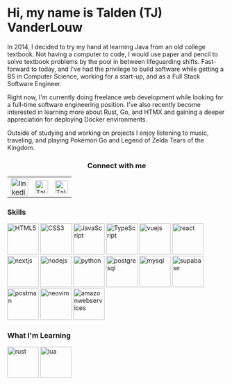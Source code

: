 <link rel="stylesheet" href="https://cdn.jsdelivr.net/gh/devicons/devicon@latest/devicon.min.css">

<h1>Hi, my name is Talden (TJ) VanderLouw</h1>

<div>
    <p className="mb-4 text-slate-400">
        In 2014, I decided to try my hand at learning Java from an old college textbook. Not having a 
        computer to code, I would use paper and pencil to solve textbook problems by the pool in between 
        lifeguarding shifts. Fast-forward to today, and I've had the privilege to build software while 
        getting a BS in Computer Science, working for a start-up, and as a Full Stack Software Engineer.
    </p>
    <p className="mb-4 text-slate-400">
        Right now, I'm currently doing freelance web development while looking for a 
        full-time software engineering position. 
        I've also recently become interested in learning more about Rust, Go, and HTMX
        and gaining a deeper appreciation for deploying Docker environments.
    </p>
    <p className="mb-4 text-slate-400">
        Outside of studying and working on projects I enjoy listening to music, traveling, and playing 
        Pokémon Go and Legend of Zelda Tears of the Kingdom.
    </p>
</div>

<table align="center">
    <tr>
        <h3 align="center">Connect with me</h3>
    </tr>
    <tr>
        <td>
            <a href="https://www.linkedin.com/in/TaldenV" target="_blank">
                <img 
                    align="center" 
                    src="https://cdn.jsdelivr.net/gh/devicons/devicon@latest/icons/linkedin/linkedin-original.svg"
                    alt="linkedin.com/in/TaldenV" 
                    height="40" width="40" />
            </a>
        </td>
        <td>
            <a href="https://taldenv.com/" target="_blank">
                <img 
                    align="center" 
                    src="https://taldenv.com/favicon.ico" 
                    alt="TaldenV.com" 
                    height="30" width="30" />
            </a>
        </td>
        <td>
            <a href="https://mail.google.com/mail/?view=cm&fs=1&to=taldenv@gmail.com" target="_blank">
                <img 
                    align="center" 
                    src="https://img.icons8.com/?size=256&id=P7UIlhbpWzZm&format=png" 
                    alt="TaldenV@gmail.com" 
                    height="30" width="30" />
            </a>
        </td>
    </tr>

</table>

### Skills

<section data-markdown>
    <div class="flex-container"><!-- .element: style="display: flex; flex-direction: row;" -->
        <img src="https://cdn.jsdelivr.net/gh/devicons/devicon@latest/icons/html5/html5-original.svg" width="72" height="72" alt="HTML5" />
        <img src="https://cdn.jsdelivr.net/gh/devicons/devicon@latest/icons/css3/css3-original.svg" width="72" height="72" alt="CSS3" />
        <img src="https://cdn.jsdelivr.net/gh/devicons/devicon@latest/icons/javascript/javascript-original.svg" width="72" height="72" alt="JavaScript" />
        <img src="https://cdn.jsdelivr.net/gh/devicons/devicon@latest/icons/typescript/typescript-original.svg" width="72" height="72" alt="TypeScript" />
        <img src="https://cdn.jsdelivr.net/gh/devicons/devicon@latest/icons/vuejs/vuejs-original.svg" width="72" height="72" alt="vuejs" />
        <img src="https://cdn.jsdelivr.net/gh/devicons/devicon@latest/icons/react/react-original.svg" width="72" height="72" alt="react" />
        <img src="https://cdn.jsdelivr.net/gh/devicons/devicon@latest/icons/nextjs/nextjs-original.svg" width="72" height="72" alt="nextjs" />
        <img src="https://cdn.jsdelivr.net/gh/devicons/devicon@latest/icons/nodejs/nodejs-original-wordmark.svg" width="72" height="72" alt="nodejs" />
        <img src="https://cdn.jsdelivr.net/gh/devicons/devicon@latest/icons/python/python-original.svg" width="72" height="72" alt="python" />
        <img src="https://cdn.jsdelivr.net/gh/devicons/devicon@latest/icons/postgresql/postgresql-original.svg" width="72" height="72" alt="postgresql" />
        <img src="https://cdn.jsdelivr.net/gh/devicons/devicon@latest/icons/mysql/mysql-original.svg" width="72" height="72" alt="mysql" />
        <img src="https://cdn.jsdelivr.net/gh/devicons/devicon@latest/icons/supabase/supabase-original.svg" width="72" height="72" alt="supabase" />
        <img src="https://cdn.jsdelivr.net/gh/devicons/devicon@latest/icons/postman/postman-original.svg" width="72" height="72" alt="postman" />
        <img src="https://cdn.jsdelivr.net/gh/devicons/devicon@latest/icons/neovim/neovim-original.svg" width="72" height="72" alt="neovim" />
        <img src="https://cdn.jsdelivr.net/gh/devicons/devicon@latest/icons/amazonwebservices/amazonwebservices-original-wordmark.svg" width="72" height="72" alt="amazonwebservices" />
    </div>
</section>

### What I'm Learning

<section data-markdown>
    <div class="flex-container"><!-- .element: style="display: flex; flex-direction: row;" -->
        <img src="https://cdn.jsdelivr.net/gh/devicons/devicon@latest/icons/rust/rust-original.svg" width="72" height="72" alt="rust" />
        <img src="https://cdn.jsdelivr.net/gh/devicons/devicon@latest/icons/lua/lua-original.svg" width="72" height="72" alt="lua" />
    </div>
</section>
